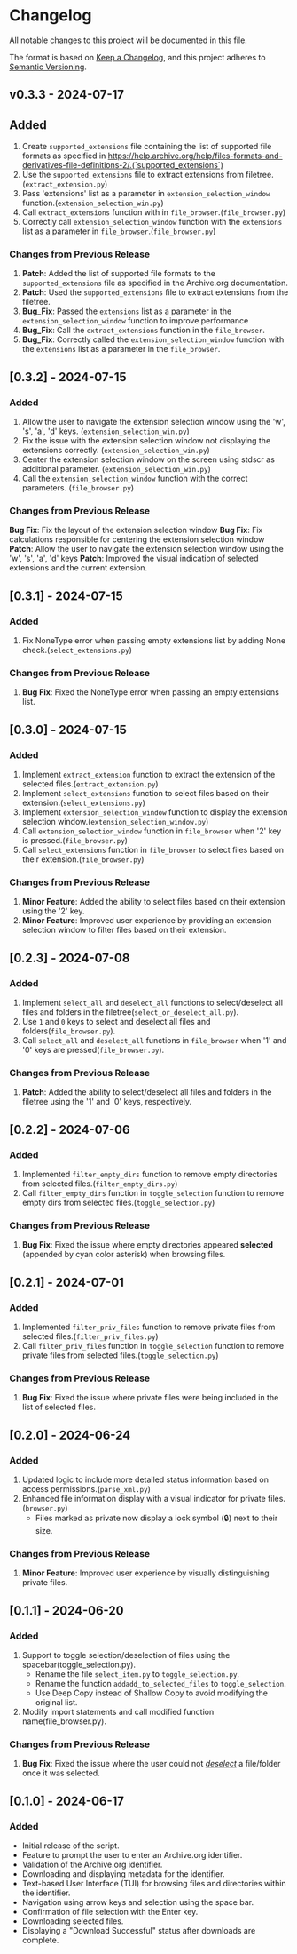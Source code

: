 # Changelog

All notable changes to this project will be documented in this file.

The format is based on [Keep a Changelog](https://keepachangelog.com/en/1.0.0/), and this project adheres to [Semantic Versioning](https://semver.org/spec/v2.0.0.html).

## v0.3.3 - 2024-07-17

## Added
1. Create `supported_extensions` file containing the list of supported file formats as specified in https://help.archive.org/help/files-formats-and-derivatives-file-definitions-2/.(`supported_extensions`)
2. Use the `supported_extensions` file to extract extensions from filetree.(`extract_extension.py`)
3. Pass 'extensions' list as a parameter in `extension_selection_window` function.(`extension_selection_win.py`)
4. Call `extract_extensions` function with in `file_browser`.(`file_browser.py`)
5. Correctly call `extension_selection_window` function with the `extensions` list as a parameter in `file_browser`.(`file_browser.py`)
### Changes from Previous Release
1. __Patch__: Added the list of supported file formats to the `supported_extensions` file as specified in the Archive.org documentation.
2. __Patch__: Used the `supported_extensions` file to extract extensions from the filetree.
3. __Bug_Fix__: Passed the `extensions` list as a parameter in the `extension_selection_window` function to improve performance
4. __Bug_Fix__: Call the `extract_extensions` function in the `file_browser`.
5. __Bug_Fix__: Correctly called the `extension_selection_window` function with the `extensions` list as a parameter in the `file_browser`.

## [0.3.2] - 2024-07-15

### Added
1. Allow the user to navigate the extension selection window using the 'w', 's', 'a', 'd' keys. (`extension_selection_win.py`)
2. Fix the issue with the extension selection window not displaying the extensions correctly. (`extension_selection_win.py`)
3. Center the extension selection window on the screen using stdscr as additional parameter. (`extension_selection_win.py`)
4. Call the `extension_selection_window` function with the correct parameters. (`file_browser.py`)
### Changes from Previous Release
__Bug Fix__: Fix the layout of the extension selection window
__Bug Fix__: Fix calculations responsible for centering the extension selection window
__Patch__: Allow the user to navigate the extension selection window using the 'w', 's', 'a', 'd' keys
__Patch__: Improved the visual indication of selected extensions and the current extension.

## [0.3.1] - 2024-07-15
### Added
1. Fix NoneType error when passing empty extensions list by adding None check.(`select_extensions.py`)
### Changes from Previous Release
1. __Bug Fix__: Fixed the NoneType error when passing an empty extensions list.

## [0.3.0] - 2024-07-15

### Added
1. Implement `extract_extension` function to extract the extension of the selected files.(`extract_extension.py`)
2. Implement `select_extensions` function to select files based on their extension.(`select_extensions.py`)
3. Implement `extension_selection_window` function to display the extension selection window.(`extension_selection_window.py`)
4. Call `extension_selection_window` function in `file_browser` when '2' key is pressed.(`file_browser.py`)
5. Call `select_extensions` function in `file_browser` to select files based on their extension.(`file_browser.py`)
### Changes from Previous Release
1. __Minor Feature__: Added the ability to select files based on their extension using the '2' key.
2. __Minor Feature__: Improved user experience by providing an extension selection window to filter files based on their extension.

## [0.2.3] - 2024-07-08

### Added
1. Implement `select_all` and `deselect_all` functions to select/deselect all files and folders in the filetree(`select_or_deselect_all.py`).
2. Use `1` and `0` keys to select and deselect all files and folders(`file_browser.py`).
3. Call `select_all` and `deselect_all` functions in `file_browser` when '1' and '0' keys are pressed(`file_browser.py`).
### Changes from Previous Release
1. __Patch__: Added the ability to select/deselect all files and folders in the filetree using the '1' and '0' keys, respectively.

## [0.2.2] - 2024-07-06

### Added
1. Implemented `filter_empty_dirs` function to remove empty directories from selected files.(`filter_empty_dirs.py`)
2. Call `filter_empty_dirs` function in `toggle_selection` function to remove empty dirs from selected files.(`toggle_selection.py`)
### Changes from Previous Release
1. __Bug Fix__: Fixed the issue where empty directories appeared **selected** (appended by cyan color asterisk) when browsing files.


## [0.2.1] - 2024-07-01

### Added
1. Implemented `filter_priv_files` function to remove private files from selected files.(`filter_priv_files.py`)
2. Call `filter_priv_files` function in `toggle_selection` function to remove private files from selected files.(`toggle_selection.py`)
### Changes from Previous Release
1. __Bug Fix__: Fixed the issue where private files were being included in the list of selected files.


## [0.2.0] - 2024-06-24

### Added
1. Updated logic to include more detailed status information based on access permissions.(`parse_xml.py`)
2. Enhanced file information display with a visual indicator for private files.(`browser.py`)
    - Files marked as private now display a lock symbol (🔒) next to their size.
### Changes from Previous Release
1. __Minor Feature__: Improved user experience by visually distinguishing private files.


## [0.1.1] - 2024-06-20

### Added
1. Support to toggle selection/deselection of files using the spacebar(toggle_selection.py).
    - Rename the file `select_item.py` to `toggle_selection.py`.
    - Rename the function `addadd_to_selected_files` to `toggle_selection`.
    - Use Deep Copy instead of Shallow Copy to avoid modifying the original list.
2. Modify import statements and call modified function name(file_browser.py).
### Changes from Previous Release
1. __Bug Fix__: Fixed the issue where the user could not <u>_deselect_</u> a file/folder once it was selected.


## [0.1.0] - 2024-06-17

### Added
- Initial release of the script.
- Feature to prompt the user to enter an Archive.org identifier.
- Validation of the Archive.org identifier.
- Downloading and displaying metadata for the identifier.
- Text-based User Interface (TUI) for browsing files and directories within the identifier.
- Navigation using arrow keys and selection using the space bar.
- Confirmation of file selection with the Enter key.
- Downloading selected files.
- Displaying a "Download Successful" status after downloads are complete.

